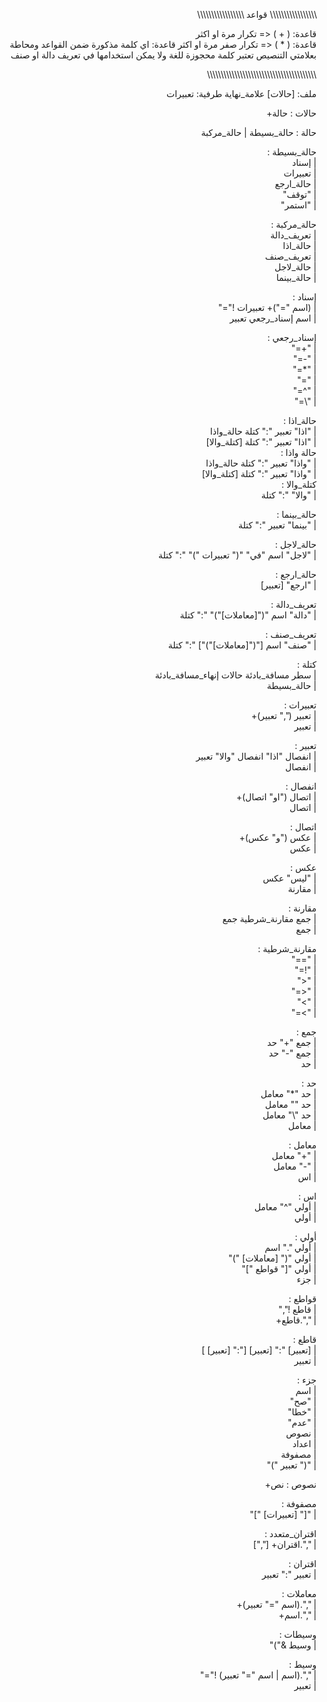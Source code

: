 <div dir="rtl">

\\\\\\\\\\\\\\\\\\\\\\\\\\\\\\\\\\   قواعد   \\\\\\\\\\\\\\\\\\\\\\\\\\\\\\\\\\  

قاعدة: ( + ) <= تكرار مرة او اكثر    
قاعدة: ( * ) <= تكرار صفر مرة او اكثر
قاعدة: اي كلمة مذكورة ضمن القواعد ومحاطة بعلامتي التنصيص تعتبر كلمة محجوزة للغة ولا يمكن استخدامها في تعريف دالة او صنف

\\\\\\\\\\\\\\\\\\\\\\\\\\\\\\\\\\\\\\\\\\\\\\\\\\\\\\\\\\\\\\\\\\\\\\\\\\\\\\\  


ملف: [حالات] علامة_نهاية
طرفية: تعبيرات


حالات : حالة+

حالة : حالة_بسيطة | حالة_مركبة

حالة_بسيطة :  
|      إسناد  
|    تعبيرات  
|   حالة_ارجع  
|     "توقف"  
|    "استمر"

حالة_مركبة :  
| تعريف_دالة  
|   حالة_اذا  
|  تعريف_صنف  
|   حالة_لاجل  
| حالة_بينما


إسناد :  
|      (اسم "=")+ تعبيرات !"="    
|    اسم إسناد_رجعي تعبير  

إسناد_رجعي :  
|  "+="  
|  "-="  
|  "*="  
|  "\="  
|  "^="  
| "\\="

حالة_اذا :  
| "اذا" تعبير ":" كتلة حالة_واذا  
| "اذا" تعبير ":" كتلة [كتلة_والا]    
حالة واذا :    
| "واذا" تعبير ":" كتلة حالة_واذا    
| "واذا" تعبير ":" كتلة [كتلة_والا]    
كتلة_والا :    
| "والا" ":" كتلة  

حالة_بينما :  
| "بينما" تعبير ":" كتلة  
  
حالة_لاجل :  
| "لاجل" اسم "في" "(" تعبيرات ")" ":" كتلة  
  
حالة_ارجع :  
| "ارجع" [تعبير]

تعريف_دالة :  
| "دالة" اسم "("[معاملات]")" ":" كتلة  


تعريف_صنف :  
| "صنف" اسم ["("[معاملات]")"] ":" كتلة  

كتلة :    
| سطر مسافة_بادئة حالات إنهاء_مسافة_بادئة    
| حالة_بسيطة

تعبيرات :  
|       تعبير ("," تعبير)+  
|                   تعبير

تعبير :  
| انفصال "اذا" انفصال "والا" تعبير  
|                       انفصال

انفصال :  
| اتصال ("او" اتصال)+  
|              اتصال

اتصال :  
| عكس ("و" عكس)+  
|           عكس

عكس :  
| "ليس" عكس  
|      مقارنة

مقارنة :    
| جمع مقارنة_شرطية جمع   
| جمع

مقارنة_شرطية :    
| "=="    
| "!="    
| "<"     
| "<="       
| ">"    
| ">="    

جمع :  
| جمع "+" حد  
| جمع "-" حد  
|        حد

حد :  
|  حد "*" معامل  
|  حد "\" معامل  
| حد "\\" معامل  
|         معامل

معامل :  
| "+" معامل  
| "-" معامل  
|       اس

اس :  
| أولي "^" معامل  
|          أولي

أولي :  
|          أولي "." اسم  
| أولي "(" [معاملات] ")"  
|    أولي "[" قواطع "]"  
|                  جزء

قواطع :  
| قاطع !","  
| ",".قاطع+

قاطع :  
| [تعبير] ":" [تعبير] [":" [تعبير] ]  
|                            تعبير

جزء :  
|     اسم  
|    "صح"  
|   "خطا"  
|   "عدم"  
|    نصوص  
|   اعداد  
|  مصفوفة  
| "(" تعبير ")"  

نصوص : نص+

مصفوفة :  
| "[" [تعبيرات] "]"

اقتران_متعدد :  
| ",".اقتران+ [","]

اقتران :  
| تعبير ":" تعبير

معاملات :    
| ",".(اسم "=" تعبير)+    
| ",".اسم+    

وسيطات :  
| وسيط &")"

وسيط :  
| ",".(اسم | اسم "=" تعبير) !"="    
| تعبير

</div>
